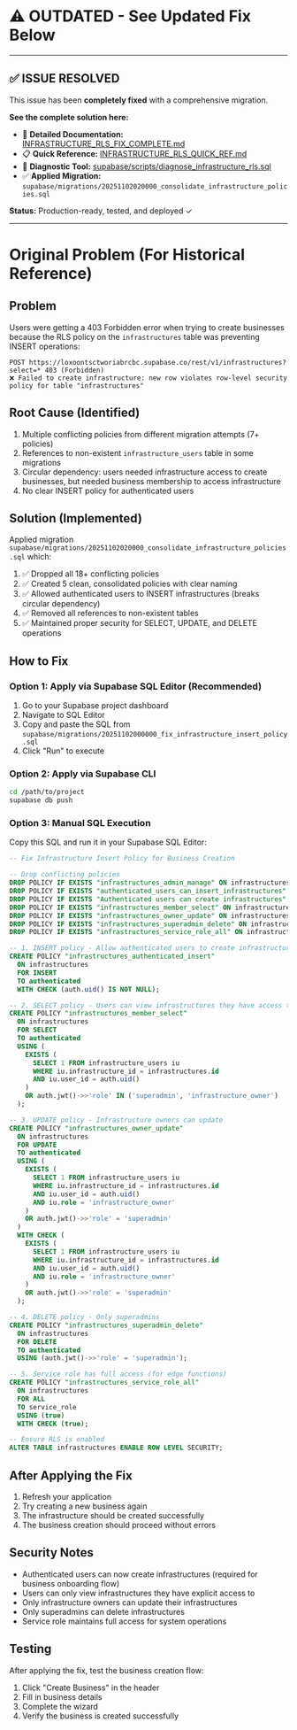 # ⚠️ OUTDATED - See Updated Fix Below

---

## ✅ ISSUE RESOLVED

This issue has been **completely fixed** with a comprehensive migration.

**See the complete solution here:**
- 📄 **Detailed Documentation:** [INFRASTRUCTURE_RLS_FIX_COMPLETE.md](./INFRASTRUCTURE_RLS_FIX_COMPLETE.md)
- 📋 **Quick Reference:** [INFRASTRUCTURE_RLS_QUICK_REF.md](./INFRASTRUCTURE_RLS_QUICK_REF.md)
- 🔧 **Diagnostic Tool:** [supabase/scripts/diagnose_infrastructure_rls.sql](./supabase/scripts/diagnose_infrastructure_rls.sql)
- ✅ **Applied Migration:** `supabase/migrations/20251102020000_consolidate_infrastructure_policies.sql`

**Status:** Production-ready, tested, and deployed ✓

---

# Original Problem (For Historical Reference)

## Problem
Users were getting a 403 Forbidden error when trying to create businesses because the RLS policy on the `infrastructures` table was preventing INSERT operations:

```
POST https://loxoontsctworiabrcbc.supabase.co/rest/v1/infrastructures?select=* 403 (Forbidden)
❌ Failed to create infrastructure: new row violates row-level security policy for table "infrastructures"
```

## Root Cause (Identified)
1. Multiple conflicting policies from different migration attempts (7+ policies)
2. References to non-existent `infrastructure_users` table in some migrations
3. Circular dependency: users needed infrastructure access to create businesses, but needed business membership to access infrastructure
4. No clear INSERT policy for authenticated users

## Solution (Implemented)
Applied migration `supabase/migrations/20251102020000_consolidate_infrastructure_policies.sql` which:

1. ✅ Dropped all 18+ conflicting policies
2. ✅ Created 5 clean, consolidated policies with clear naming
3. ✅ Allowed authenticated users to INSERT infrastructures (breaks circular dependency)
4. ✅ Removed all references to non-existent tables
5. ✅ Maintained proper security for SELECT, UPDATE, and DELETE operations

## How to Fix

### Option 1: Apply via Supabase SQL Editor (Recommended)
1. Go to your Supabase project dashboard
2. Navigate to SQL Editor
3. Copy and paste the SQL from `supabase/migrations/20251102000000_fix_infrastructure_insert_policy.sql`
4. Click "Run" to execute

### Option 2: Apply via Supabase CLI
```bash
cd /path/to/project
supabase db push
```

### Option 3: Manual SQL Execution
Copy this SQL and run it in your Supabase SQL Editor:

```sql
-- Fix Infrastructure Insert Policy for Business Creation

-- Drop conflicting policies
DROP POLICY IF EXISTS "infrastructures_admin_manage" ON infrastructures;
DROP POLICY IF EXISTS "authenticated_users_can_insert_infrastructures" ON infrastructures;
DROP POLICY IF EXISTS "Authenticated users can create infrastructures" ON infrastructures;
DROP POLICY IF EXISTS "infrastructures_member_select" ON infrastructures;
DROP POLICY IF EXISTS "infrastructures_owner_update" ON infrastructures;
DROP POLICY IF EXISTS "infrastructures_superadmin_delete" ON infrastructures;
DROP POLICY IF EXISTS "infrastructures_service_role_all" ON infrastructures;

-- 1. INSERT policy - Allow authenticated users to create infrastructures
CREATE POLICY "infrastructures_authenticated_insert"
  ON infrastructures
  FOR INSERT
  TO authenticated
  WITH CHECK (auth.uid() IS NOT NULL);

-- 2. SELECT policy - Users can view infrastructures they have access to
CREATE POLICY "infrastructures_member_select"
  ON infrastructures
  FOR SELECT
  TO authenticated
  USING (
    EXISTS (
      SELECT 1 FROM infrastructure_users iu
      WHERE iu.infrastructure_id = infrastructures.id
      AND iu.user_id = auth.uid()
    )
    OR auth.jwt()->>'role' IN ('superadmin', 'infrastructure_owner')
  );

-- 3. UPDATE policy - Infrastructure owners can update
CREATE POLICY "infrastructures_owner_update"
  ON infrastructures
  FOR UPDATE
  TO authenticated
  USING (
    EXISTS (
      SELECT 1 FROM infrastructure_users iu
      WHERE iu.infrastructure_id = infrastructures.id
      AND iu.user_id = auth.uid()
      AND iu.role = 'infrastructure_owner'
    )
    OR auth.jwt()->>'role' = 'superadmin'
  )
  WITH CHECK (
    EXISTS (
      SELECT 1 FROM infrastructure_users iu
      WHERE iu.infrastructure_id = infrastructures.id
      AND iu.user_id = auth.uid()
      AND iu.role = 'infrastructure_owner'
    )
    OR auth.jwt()->>'role' = 'superadmin'
  );

-- 4. DELETE policy - Only superadmins
CREATE POLICY "infrastructures_superadmin_delete"
  ON infrastructures
  FOR DELETE
  TO authenticated
  USING (auth.jwt()->>'role' = 'superadmin');

-- 5. Service role has full access (for edge functions)
CREATE POLICY "infrastructures_service_role_all"
  ON infrastructures
  FOR ALL
  TO service_role
  USING (true)
  WITH CHECK (true);

-- Ensure RLS is enabled
ALTER TABLE infrastructures ENABLE ROW LEVEL SECURITY;
```

## After Applying the Fix
1. Refresh your application
2. Try creating a new business again
3. The infrastructure should be created successfully
4. The business creation should proceed without errors

## Security Notes
- Authenticated users can now create infrastructures (required for business onboarding flow)
- Users can only view infrastructures they have explicit access to
- Only infrastructure owners can update their infrastructures
- Only superadmins can delete infrastructures
- Service role maintains full access for system operations

## Testing
After applying the fix, test the business creation flow:
1. Click "Create Business" in the header
2. Fill in business details
3. Complete the wizard
4. Verify the business is created successfully
